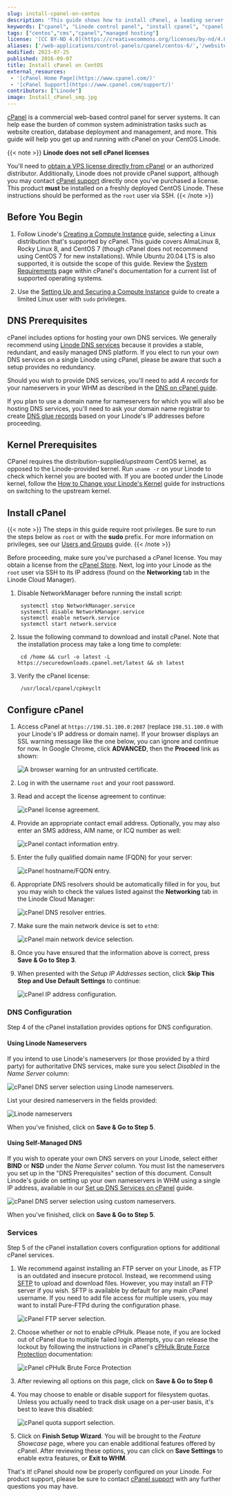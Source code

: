```yaml
---
slug: install-cpanel-on-centos
description: 'This guide shows how to install cPanel, a leading server control panel that enables you to manage server services and install applications, on a Linode running CentOS.'
keywords: ["cpanel", "Linode control panel", "install cpanel", "cpanel centos"]
tags: ["centos","cms","cpanel","managed hosting"]
license: '[CC BY-ND 4.0](https://creativecommons.org/licenses/by-nd/4.0)'
aliases: ['/web-applications/control-panels/cpanel/centos-6/','/websites/cms/install-cpanel-on-centos/','/websites/cms/cpanel-on-centos-5/','/websites/cms/cpanel/install-cpanel-on-centos/','/websites/cms/cpanel-on-centos/','/websites/cms/cpanel-on-centos-6-5/']
modified: 2023-07-25
published: 2016-09-07
title: Install cPanel on CentOS
external_resources:
 - '[cPanel Home Page](https://www.cpanel.com/)'
 - '[cPanel Support](https://www.cpanel.com/support/)'
contributors: ["Linode"]
image: Install_cPanel_smg.jpg
---
```


[cPanel](http://cpanel.com) is a commercial web-based control panel for server systems. It can help ease the burden of common system administration tasks such as website creation, database deployment and management, and more. This guide will help you get up and running with cPanel on your CentOS Linode.

{{< note >}}
**Linode does not sell cPanel licenses**

You'll need to [obtain a VPS license directly from cPanel](https://store.cpanel.net/view/cpanel/license-options) or an authorized distributor. Additionally, Linode does not provide cPanel support, although you may contact [cPanel support](https://www.cpanel.com/support/) directly once you've purchased a license. This product **must** be installed on a freshly deployed CentOS Linode. These instructions should be performed as the `root` user via SSH.
{{< /note >}}

## Before You Begin

1.  Follow Linode's [Creating a Compute Instance](/docs/products/compute/compute-instances/guides/create/) guide, selecting a Linux distribution that's supported by cPanel. This guide covers AlmaLinux 8, Rocky Linux 8, and CentOS 7 (though cPanel does not recommend using CentOS 7 for new installations). While Ubuntu 20.04 LTS is also supported, it is outside the scope of this guide. Review the [System Requirements](https://docs.cpanel.net/installation-guide/system-requirements/) page within cPanel's documentation for a current list of supported operating systems.

1.  Use the [Setting Up and Securing a Compute Instance](/docs/products/compute/compute-instances/guides/set-up-and-secure/) guide to create a limited Linux user with `sudo` privileges.

## DNS Prerequisites

cPanel includes options for hosting your own DNS services. We generally recommend using [Linode DNS services](/docs/products/networking/dns-manager/guides/common-dns-configurations/) because it provides a stable, redundant, and easily managed DNS platform. If you elect to run your own DNS services on a single Linode using cPanel, please be aware that such a setup provides no redundancy.

Should you wish to provide DNS services, you'll need to add *A records* for your nameservers in your WHM as described in the [DNS on cPanel guide](/docs/guides/set-up-dns-services-on-cpanel/#nameserver-selection).

If you plan to use a domain name for nameservers for which you will also be hosting DNS services, you'll need to ask your domain name registrar to create [DNS glue records](http://en.wikipedia.org/wiki/Domain_Name_System#Circular_dependencies_and_glue_records) based on your Linode's IP addresses before proceeding.

## Kernel Prerequisites

CPanel requires the distribution-supplied/*upstream* CentOS kernel, as opposed to the Linode-provided kernel. Run `uname -r` on your Linode to check which kernel you are booted with. If you are booted under the Linode kernel, follow the [How to Change your Linode's Kernel](/docs/products/compute/compute-instances/guides/manage-the-kernel/) guide for instructions on switching to the upstream kernel.

## Install cPanel

{{< note >}}
The steps in this guide require root privileges. Be sure to run the steps below as `root` or with the **sudo** prefix. For more information on privileges, see our [Users and Groups](/docs/guides/linux-users-and-groups/) guide.
{{< /note >}}

Before proceeding, make sure you've purchased a cPanel license. You may obtain a license from the [cPanel Store](https://store.cpanel.net/). Next, log into your Linode as the `root` user via SSH to its IP address (found on the **Networking** tab in the Linode Cloud Manager).

1. Disable NetworkManager before running the install script:

        systemctl stop NetworkManager.service
        systemctl disable NetworkManager.service
        systemctl enable network.service
        systemctl start network.service

2. Issue the following command to download and install cPanel. Note that the installation process may take a long time to complete:

        cd /home && curl -o latest -L https://securedownloads.cpanel.net/latest && sh latest

3. Verify the cPanel license:

        /usr/local/cpanel/cpkeyclt

## Configure cPanel

1. Access cPanel at `https://198.51.100.0:2087` (replace `198.51.100.0` with your Linode's IP address or domain name). If your browser displays an SSL warning message like the one below, you can ignore and continue for now. In Google Chrome, click **ADVANCED**, then the **Proceed** link as shown:

    ![A browser warning for an untrusted certificate.](ssl-warning.png)

2. Log in with the username `root` and your root password.

3. Read and accept the license agreement to continue:

    ![cPanel license agreement.](267-cpanel-whm-01-license-large.png)

4. Provide an appropriate contact email address. Optionally, you may also enter an SMS address, AIM name, or ICQ number as well:

    ![cPanel contact information entry.](268-cpanel-whm-02-01-networking-contact-information.png)

5. Enter the fully qualified domain name (FQDN) for your server:

    ![cPanel hostname/FQDN entry.](269-cpanel-whm-02-02-networking-hostname.png)

6. Appropriate DNS resolvers should be automatically filled in for you, but you may wish to check the values listed against the **Networking** tab in the Linode Cloud Manager:

    ![cPanel DNS resolver entries.](270-cpanel-whm-02-03-networking-resolvers.png)

7. Make sure the main network device is set to `eth0`:

    ![cPanel main network device selection.](271-cpanel-whm-02-04-networking-ethernet-device.png)

8. Once you have ensured that the information above is correct, press **Save & Go to Step 3**.

9. When presented with the *Setup IP Addresses* section, click **Skip This Step and Use Default Settings** to continue:

    ![cPanel IP address configuration.](272-cpanel-whm-03-setup-ip-addresses.png)

### DNS Configuration

Step 4 of the cPanel installation provides options for DNS configuration.

#### Using Linode Nameservers

If you intend to use Linode's nameservers (or those provided by a third party) for authoritative DNS services, make sure you select *Disabled* in the *Name Server* column:

![cPanel DNS server selection using Linode nameservers.](273-cpanel-whm-04-01-nameservers-linode-large.png)

List your desired nameservers in the fields provided:

![Linode nameservers](278-cpanel-whm-04-01A-nameservers.png)

When you've finished, click on **Save & Go to Step 5**.

#### Using Self-Managed DNS

If you wish to operate your own DNS servers on your Linode, select either **BIND** or **NSD** under the *Name Server* column. You must list the nameservers you set up in the "DNS Prerequisites" section of this document. Consult Linode's guide on setting up your own nameservers in WHM using a single IP address, available in our [Set up DNS Services on cPanel](/docs/guides/set-up-dns-services-on-cpanel/) guide.

![cPanel DNS server selection using custom nameservers.](274-cpanel-whm-04-02-nameservers-custom-large.png)

When you've finished, click on **Save & Go to Step 5**.

### Services

Step 5 of the cPanel installation covers configuration options for additional cPanel services.

1. We recommend against installing an FTP server on your Linode, as FTP is an outdated and insecure protocol. Instead, we recommend using [SFTP](/docs/products/compute/compute-instances/faqs/#how-do-i-upload-files-to-my-linode) to upload and download files. However, you may install an FTP server if you wish. SFTP is available by default for any main cPanel username. If you need to add file access for multiple users, you may want to install Pure-FTPd during the configuration phase.

    ![cPanel FTP server selection.](275-cpanel-whm-05-ftp-large.png)

2. Choose whether or not to enable cPHulk. Please note, if you are locked out of cPanel due to multiple failed login attempts, you can release the lockout by following the instructions in cPanel's [cPHulk Brute Force Protection](https://documentation.cpanel.net/display/ALD/cPHulk+Brute+Force+Protection) documentation:

    ![cPanel cPHulk Brute Force Protection](279-cpanel-whm-05-01-cphulk-protection.png)

3. After reviewing all options on this page, click on **Save & Go to Step 6**

4. You may choose to enable or disable support for filesystem quotas. Unless you actually need to track disk usage on a per-user basis, it's best to leave this disabled:

    ![cPanel quota support selection.](277-cpanel-whm-07-quotas.png)

5. Click on **Finish Setup Wizard**. You will be brought to the *Feature Showcase* page, where you can enable additional features offered by cPanel. After reviewing these options, you can click on **Save Settings** to enable extra features, or **Exit to WHM**.

That's it! cPanel should now be properly configured on your Linode. For product support, please be sure to contact [cPanel support](http://cpanel.net/support.html) with any further questions you may have.

